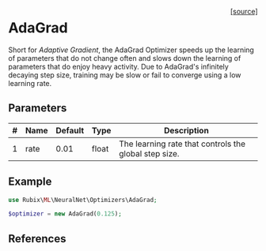 <span style="float:right;"><a href="https://github.com/RubixML/ML/blob/master/src/NeuralNet/Optimizers/AdaGrad.php">[source]</a></span>

# AdaGrad
Short for *Adaptive Gradient*, the AdaGrad Optimizer speeds up the learning of parameters that do not change often and slows down the learning of parameters that do enjoy heavy activity. Due to AdaGrad's infinitely decaying step size, training may be slow or fail to converge using a low learning rate.

## Parameters
| # | Name | Default | Type | Description |
|---|---|---|---|---|
| 1 | rate | 0.01 | float | The learning rate that controls the global step size. |

## Example
```php
use Rubix\ML\NeuralNet\Optimizers\AdaGrad;

$optimizer = new AdaGrad(0.125);
```

## References
[^1]: J. Duchi et al. (2011). Adaptive Subgradient Methods for Online Learning and Stochastic Optimization.